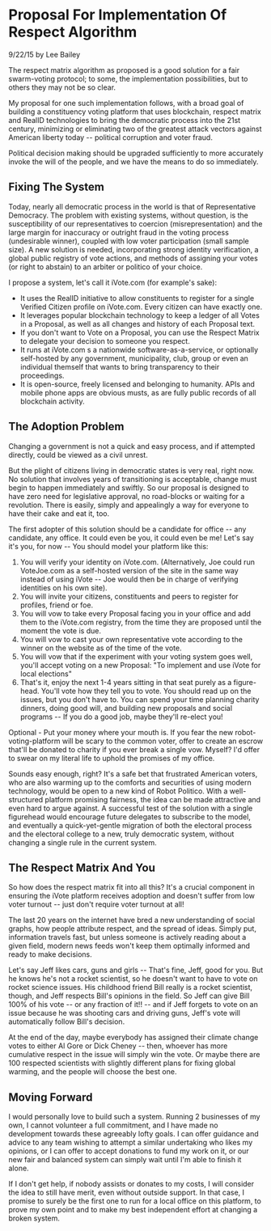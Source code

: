 Proposal For Implementation Of Respect Algorithm
================================================

9/22/15 by Lee Bailey

The respect matrix algorithm as proposed is a good solution for a fair swarm-voting protocol; to some, the implementation possibilities, but to others they may not be so clear.

My proposal for one such implementation follows, with a broad goal of building a constituency voting platform that uses blockchain, respect matrix and RealID technologies to bring the democratic process into the 21st century, minimizing or eliminating two of the greatest attack vectors against American liberty today -- political corruption and voter fraud.

Political decision making should be upgraded sufficiently to more accurately invoke the will of the people, and we have the means to do so immediately.

Fixing The System
-----------------

Today, nearly all democratic process in the world is that of Representative Democracy. The problem with existing systems, without question, is the susceptibility of our representatives to coercion (misrepresentation) and the large margin for inaccuracy or outright fraud in the voting process (undesirable winner), coupled with low voter participation (small sample size). A new solution is needed, incorporating strong identity verification, a global public registry of vote actions, and methods of assigning your votes (or right to abstain) to an arbiter or politico of your choice.

I propose a system, let's call it iVote.com (for example's sake):

 - It uses the RealID initiative to allow constituents to register for a
   single Verified Citizen profile on iVote.com. Every citizen can have
   exactly one.
 - It leverages popular blockchain technology to keep a ledger of all
   Votes in a Proposal, as well as all changes and history of each
   Proposal text.
 - If you don't want to Vote on a Proposal, you can use the Respect
   Matrix to delegate your decision to someone you respect.
 - It runs at iVote.com s a nationwide software-as-a-service, or
   optionally self-hosted by any government, municipality, club, group
   or even an individual themself that wants to bring transparency to
   their proceedings.
 - It is open-source, freely licensed and belonging to humanity. APIs
   and mobile phone apps are obvious musts, as are fully public records
   of all blockchain activity.

The Adoption Problem
--------------------

Changing a government is not a quick and easy process, and if attempted directly, could be viewed as a civil unrest.

But the plight of citizens living in democratic states is very real, right now. No solution that involves years of transitioning is acceptable, change must begin to happen immediately and swiftly. So our proposal is designed to have zero need for legislative approval, no road-blocks or waiting for a revolution. There is easily, simply and appealingly a way for everyone to have their cake and eat it, too.

The first adopter of this solution should be a candidate for office -- any candidate, any office. It could even be you, it could even be me! Let's say it's you, for now -- You should model your platform like this:

 1. You will verify your identity on iVote.com. (Alternatively, Joe
    could run VoteJoe.com as a self-hosted version of the site in the
    same way instead of using iVote -- Joe would then be in charge of
    verifying identities on his own site).
 2. You will invite your citizens, constituents and peers to register
    for profiles, friend or foe.
 3. You will vow to take every Proposal facing you in your office and
    add them to the iVote.com registry, from the time they are proposed
    until the moment the vote is due.
 4. You will vow to cast your own representative vote according to the
    winner on the website as of the time of the vote.
 5. You will vow that if the experiment with your voting system goes
    well, you'll accept voting on a new Proposal: "To implement and use
    iVote for local elections"
 6. That's it, enjoy the next 1-4 years sitting in that seat purely as a
    figure-head. You'll vote how they tell you to vote. You should read
    up on the issues, but you don't have to. You can spend your time
    planning charity dinners, doing good will, and building new
    proposals and social programs -- If you do a good job, maybe they'll
    re-elect you!

Optional - Put your money where your mouth is. If you fear the new robot-voting-platform will be scary to the common voter, offer to create an escrow that'll be donated to charity if you ever break a single vow. Myself? I'd offer to swear on my literal life to uphold the promises of my office.

Sounds easy enough, right? It's a safe bet that frustrated American voters, who are also warming up to the comforts and securities of using modern technology, would be open to a new kind of Robot Politico. With a well-structured platform promising fairness, the idea can be made attractive and even hard to argue against. A successful test of the solution with a single figurehead would encourage future delegates to subscribe to the model, and eventually a quick-yet-gentle migration of both the electoral process and the electoral college to a new, truly democratic system, without changing a single rule in the current system.

The Respect Matrix And You
--------------------------

So how does the respect matrix fit into all this? It's a crucial component in ensuring the iVote platform receives adoption and doesn't suffer from low voter turnout -- just don't require voter turnout at all!

The last 20 years on the internet have bred a new understanding of social graphs, how people attribute respect, and the spread of ideas. Simply put, information travels fast, but unless someone is actively reading about a given field, modern news feeds won't keep them optimally informed and ready to make decisions.

Let's say Jeff likes cars, guns and girls -- That's fine, Jeff, good for you. But he knows he's not a rocket scientist, so he doesn't want to have to vote on rocket science issues. His childhood friend Bill really is a rocket scientist, though, and Jeff respects Bill's opinions in the field. So Jeff can give Bill 100% of his vote -- or any fraction of it!! -- and if Jeff forgets to vote on an issue because he was shooting cars and driving guns, Jeff's vote will automatically follow Bill's decision.

At the end of the day, maybe everybody has assigned their climate change votes to either Al Gore or Dick Cheney -- then, whoever has more cumulative respect in the issue will simply win the vote. Or maybe there are 100 respected scientists with slightly different plans for fixing global warming, and the people will choose the best one.

Moving Forward
--------------
I would personally love to build such a system. Running 2 businesses of my own, I cannot volunteer a full commitment, and I have made no development towards these agreeably lofty goals. I can offer guidance and advice to any team wishing to attempt a similar undertaking who likes my opinions, or I can offer to accept donations to fund my work on it, or our new fair and balanced system can simply wait until I'm able to finish it alone.

If I don't get help, if nobody assists or donates to my costs, I will consider the idea to still have merit, even without outside support. In that case, I promise to surely be the first one to run for a local office on this platform, to prove my own point and to make my best independent effort at changing a broken system.
